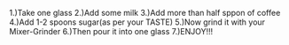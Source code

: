1.)Take one glass 
2.)Add some milk
3.)Add more than half sppon of coffee
4.)Add 1-2 spoons sugar(as per your TASTE)
5.)Now grind it with your Mixer-Grinder
6.)Then pour it into one glass 
7.)ENJOY!!!